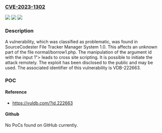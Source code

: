 ### [CVE-2023-1302](https://cve.mitre.org/cgi-bin/cvename.cgi?name=CVE-2023-1302)
![](https://img.shields.io/static/v1?label=Product&message=File%20Tracker%20Manager%20System&color=blue)
![](https://img.shields.io/static/v1?label=Version&message=%3D%201.0%20&color=brighgreen)
![](https://img.shields.io/static/v1?label=Vulnerability&message=CWE-79%20Cross%20Site%20Scripting&color=brighgreen)

### Description

A vulnerability, which was classified as problematic, was found in SourceCodester File Tracker Manager System 1.0. This affects an unknown part of the file normal/borrow1.php. The manipulation of the argument id with the input 1"><script>alert(1111)</script> leads to cross site scripting. It is possible to initiate the attack remotely. The exploit has been disclosed to the public and may be used. The associated identifier of this vulnerability is VDB-222663.

### POC

#### Reference
- https://vuldb.com/?id.222663

#### Github
No PoCs found on GitHub currently.

